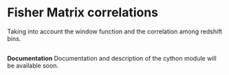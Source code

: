 # Fisher Matrix correlations
Taking into account the window function and the correlation among redshift bins.

##
**Documentation**
Documentation and description of the cython module will be available soon.
